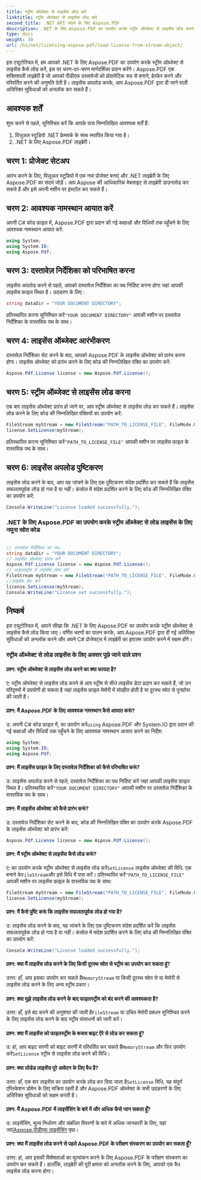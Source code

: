 ```yaml
---
title: स्ट्रीम ऑब्जेक्ट से लाइसेंस लोड करें
linktitle: स्ट्रीम ऑब्जेक्ट से लाइसेंस लोड करें
second_title: .NET API संदर्भ के लिए Aspose.PDF
description: .NET के लिए Aspose.PDF का उपयोग करके स्ट्रीम ऑब्जेक्ट से लाइसेंस लोड करने के लिए चरण-दर-चरण मार्गदर्शिका। अतिरिक्त सुविधाएं अनलॉक करें.
type: docs
weight: 30
url: /hi/net/licensing-aspose-pdf/load-license-from-stream-object/
---
```

इस ट्यूटोरियल में, हम आपको .NET के लिए Aspose.PDF का उपयोग करके स्ट्रीम ऑब्जेक्ट से लाइसेंस कैसे लोड करें, इस पर चरण-दर-चरण मार्गदर्शिका प्रदान करेंगे। Aspose.PDF एक शक्तिशाली लाइब्रेरी है जो आपको पीडीएफ दस्तावेजों को प्रोग्रामेटिक रूप से बनाने, हेरफेर करने और परिवर्तित करने की अनुमति देती है। लाइसेंस अपलोड करके, आप Aspose.PDF द्वारा दी जाने वाली अतिरिक्त सुविधाओं को अनलॉक कर सकते हैं।

## आवश्यक शर्तें

शुरू करने से पहले, सुनिश्चित करें कि आपके पास निम्नलिखित आवश्यक शर्तें हैं:

1. विजुअल स्टूडियो .NET फ्रेमवर्क के साथ स्थापित किया गया है।
2. .NET के लिए Aspose.PDF लाइब्रेरी।

## चरण 1: प्रोजेक्ट सेटअप

आरंभ करने के लिए, विज़ुअल स्टूडियो में एक नया प्रोजेक्ट बनाएं और .NET लाइब्रेरी के लिए Aspose.PDF का संदर्भ जोड़ें। आप Aspose की आधिकारिक वेबसाइट से लाइब्रेरी डाउनलोड कर सकते हैं और इसे अपनी मशीन पर इंस्टॉल कर सकते हैं।

## चरण 2: आवश्यक नामस्थान आयात करें

अपनी C# कोड फ़ाइल में, Aspose.PDF द्वारा प्रदान की गई कक्षाओं और विधियों तक पहुँचने के लिए आवश्यक नामस्थान आयात करें:

```csharp
using System;
using System.IO;
using Aspose.Pdf;
```

## चरण 3: दस्तावेज़ निर्देशिका को परिभाषित करना

लाइसेंस अपलोड करने से पहले, आपको दस्तावेज़ निर्देशिका का पथ निर्दिष्ट करना होगा जहां आपकी लाइसेंस फ़ाइल स्थित है। उदाहरण के लिए :

```csharp
string dataDir = "YOUR DOCUMENT DIRECTORY";
```

 प्रतिस्थापित करना सुनिश्चित करें`"YOUR DOCUMENT DIRECTORY"` आपकी मशीन पर दस्तावेज़ निर्देशिका के वास्तविक पथ के साथ।

## चरण 4: लाइसेंस ऑब्जेक्ट आरंभीकरण

दस्तावेज़ निर्देशिका सेट करने के बाद, आपको Aspose.PDF के लाइसेंस ऑब्जेक्ट को प्रारंभ करना होगा। लाइसेंस ऑब्जेक्ट को प्रारंभ करने के लिए कोड की निम्नलिखित पंक्ति का उपयोग करें:

```csharp
Aspose.Pdf.License license = new Aspose.Pdf.License();
```

## चरण 5: स्ट्रीम ऑब्जेक्ट से लाइसेंस लोड करना

एक बार लाइसेंस ऑब्जेक्ट प्रारंभ हो जाने पर, आप स्ट्रीम ऑब्जेक्ट से लाइसेंस लोड कर सकते हैं। लाइसेंस लोड करने के लिए कोड की निम्नलिखित पंक्तियों का उपयोग करें:

```csharp
FileStream myStream = new FileStream("PATH_TO_LICENSE_FILE", FileMode.Open);
license.SetLicense(myStream);
```

 प्रतिस्थापित करना सुनिश्चित करें`"PATH_TO_LICENSE_FILE"` आपकी मशीन पर लाइसेंस फ़ाइल के वास्तविक पथ के साथ।

## चरण 6: लाइसेंस अपलोड पुष्टिकरण

लाइसेंस लोड करने के बाद, आप यह जांचने के लिए एक पुष्टिकरण संदेश प्रदर्शित कर सकते हैं कि लाइसेंस सफलतापूर्वक लोड हो गया है या नहीं। कंसोल में संदेश प्रदर्शित करने के लिए कोड की निम्नलिखित पंक्ति का उपयोग करें:

```csharp
Console.WriteLine("License loaded successfully.");
```

### .NET के लिए Aspose.PDF का उपयोग करके स्ट्रीम ऑब्जेक्ट से लोड लाइसेंस के लिए नमूना स्रोत कोड 

```csharp

// दस्तावेज़ निर्देशिका का पथ.
string dataDir = "YOUR DOCUMENT DIRECTORY";
// लाइसेंस ऑब्जेक्ट प्रारंभ करें
Aspose.Pdf.License license = new Aspose.Pdf.License();
// फ़ाइलस्ट्रीम में लाइसेंस लोड करें
FileStream myStream = new FileStream("PATH_TO_LICENSE_FILE", FileMode.Open);
//लाइसेंस सेट करें
license.SetLicense(myStream);
Console.WriteLine("License set successfully.");

```

## निष्कर्ष

इस ट्यूटोरियल में, आपने सीखा कि .NET के लिए Aspose.PDF का उपयोग करके स्ट्रीम ऑब्जेक्ट से लाइसेंस कैसे लोड किया जाए। वर्णित चरणों का पालन करके, आप Aspose.PDF द्वारा दी गई अतिरिक्त सुविधाओं को अनलॉक करने और अपने C# प्रोजेक्ट्स में लाइब्रेरी का इष्टतम उपयोग करने में सक्षम होंगे।

### स्ट्रीम ऑब्जेक्ट से लोड लाइसेंस के लिए अक्सर पूछे जाने वाले प्रश्न

#### प्रश्न: स्ट्रीम ऑब्जेक्ट से लाइसेंस लोड करने का क्या फायदा है?

ए: स्ट्रीम ऑब्जेक्ट से लाइसेंस लोड करने से आप स्ट्रीम से सीधे लाइसेंस डेटा प्रदान कर सकते हैं, जो उन परिदृश्यों में उपयोगी हो सकता है जहां लाइसेंस फ़ाइल मेमोरी में संग्रहीत होती है या दूरस्थ स्रोत से पुनर्प्राप्त की जाती है।

#### प्रश्न: मैं Aspose.PDF के लिए आवश्यक नामस्थान कैसे आयात करूं?

 उ: अपनी C# कोड फ़ाइल में, का उपयोग करें`using` Aspose.PDF और System.IO द्वारा प्रदान की गई कक्षाओं और विधियों तक पहुँचने के लिए आवश्यक नामस्थान आयात करने का निर्देश:
```csharp
using System;
using System.IO;
using Aspose.Pdf;
```

#### प्रश्न: मैं लाइसेंस फ़ाइल के लिए दस्तावेज़ निर्देशिका को कैसे परिभाषित करूं?

 उ: लाइसेंस अपलोड करने से पहले, दस्तावेज़ निर्देशिका का पथ निर्दिष्ट करें जहां आपकी लाइसेंस फ़ाइल स्थित है। प्रतिस्थापित करें`"YOUR DOCUMENT DIRECTORY"` आपकी मशीन पर दस्तावेज़ निर्देशिका के वास्तविक पथ के साथ।

#### प्रश्न: मैं लाइसेंस ऑब्जेक्ट को कैसे प्रारंभ करूं?

उ: दस्तावेज़ निर्देशिका सेट करने के बाद, कोड की निम्नलिखित पंक्ति का उपयोग करके Aspose.PDF के लाइसेंस ऑब्जेक्ट को प्रारंभ करें:
```csharp
Aspose.Pdf.License license = new Aspose.Pdf.License();
```

#### प्रश्न: मैं स्ट्रीम ऑब्जेक्ट से लाइसेंस कैसे लोड करूं?

 ए: का उपयोग करके स्ट्रीम ऑब्जेक्ट से लाइसेंस लोड करें`SetLicense` लाइसेंस ऑब्जेक्ट की विधि. एक बनाने के`FileStream`और इसे विधि में पास करें। प्रतिस्थापित करें`"PATH_TO_LICENSE_FILE"` आपकी मशीन पर लाइसेंस फ़ाइल के वास्तविक पथ के साथ:
```csharp
FileStream myStream = new FileStream("PATH_TO_LICENSE_FILE", FileMode.Open);
license.SetLicense(myStream);
```

#### प्रश्न: मैं कैसे पुष्टि करूं कि लाइसेंस सफलतापूर्वक लोड हो गया है?

उ: लाइसेंस लोड करने के बाद, यह जांचने के लिए एक पुष्टिकरण संदेश प्रदर्शित करें कि लाइसेंस सफलतापूर्वक लोड हो गया है या नहीं। कंसोल में संदेश प्रदर्शित करने के लिए कोड की निम्नलिखित पंक्ति का उपयोग करें:
```csharp
Console.WriteLine("License loaded successfully.");
```

#### प्रश्न: क्या मैं लाइसेंस लोड करने के लिए किसी दूरस्थ स्रोत से स्ट्रीम का उपयोग कर सकता हूं?

 उत्तर: हाँ, आप इसका उपयोग कर सकते हैं`MemoryStream` या किसी दूरस्थ स्रोत से या मेमोरी से लाइसेंस लोड करने के लिए अन्य स्ट्रीम प्रकार।

#### प्रश्न: क्या मुझे लाइसेंस लोड करने के बाद फाइलस्ट्रीम को बंद करने की आवश्यकता है?

 उत्तर: हाँ, इसे बंद करने की अनुशंसा की जाती है`FileStream` या उचित मेमोरी प्रबंधन सुनिश्चित करने के लिए लाइसेंस लोड करने के बाद स्ट्रीम संसाधनों को जारी करें।

#### प्रश्न: क्या मैं लाइसेंस को फाइलस्ट्रीम के बजाय बाइट ऐरे से लोड कर सकता हूं?

 उ: हां, आप बाइट सरणी को बाइट सरणी में परिवर्तित कर सकते हैं`MemoryStream` और फिर उपयोग करें`SetLicense` स्ट्रीम से लाइसेंस लोड करने की विधि।

#### प्रश्न: क्या लोडेड लाइसेंस पूरे आवेदन के लिए वैध है?

 उत्तर: हाँ, एक बार लाइसेंस का उपयोग करके लोड कर दिया जाता है`SetLicense` विधि, यह संपूर्ण एप्लिकेशन डोमेन के लिए सक्रिय रहती है और Aspose.PDF ऑब्जेक्ट के सभी उदाहरणों के लिए अतिरिक्त सुविधाओं को सक्षम करती है।

#### प्रश्न: मैं Aspose.PDF में लाइसेंसिंग के बारे में और अधिक कैसे जान सकता हूँ?

उ: लाइसेंसिंग, मूल्य निर्धारण और संबंधित विवरणों के बारे में अधिक जानकारी के लिए, यहां जाएं[Aspose.पीडीएफ लाइसेंसिंग](https://purchase.aspose.com/pricing/pdf/net) पृष्ठ।

#### प्रश्न: क्या मैं लाइसेंस लोड करने से पहले Aspose.PDF के परीक्षण संस्करण का उपयोग कर सकता हूँ?

उत्तर: हां, आप इसकी विशेषताओं का मूल्यांकन करने के लिए Aspose.PDF के परीक्षण संस्करण का उपयोग कर सकते हैं। हालाँकि, लाइब्रेरी की पूरी क्षमता को अनलॉक करने के लिए, आपको एक वैध लाइसेंस लोड करना होगा।